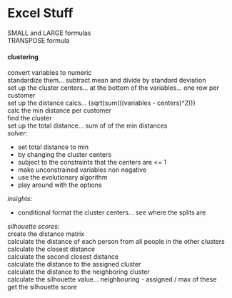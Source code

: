# Excel Stuff

SMALL and LARGE formulas<br>
TRANSPOSE formula<br>

#### clustering
convert variables to numeric<br>
standardize them... subtract mean and divide by standard deviation<br>
set up the cluster centers... at the bottom of the variables... one row per customer<br>
set up the distance calcs... {sqrt(sum(((variables - centers)^2))}<br>
calc the min distance per customer<br>
find the cluster<br>
set up the total distance... sum of of the min distances<br>
<i>solver</i>:
* set total distance to min
* by changing the cluster centers
* subject to the constraints that the centers are <= 1
* make unconstrained variables non negative
* use the evolutionary algorithm
* play around with the options

<i>insights</i>:<br>
* conditional format the cluster centers... see where the splits are

<i>silhouette scores</i>:<br>
create the distance matrix<br>
calculate the distance of each person from all people in the other clusters<br>
calculate the closest distance<br>
calculate the second closest distance<br>
calculate the distance to the assigned cluster<br>
calculate the distance to the neighboring cluster<br>
calculate the silhouette value... neighbouring - assigned / max of these <br>
get the silhouette score<br>

